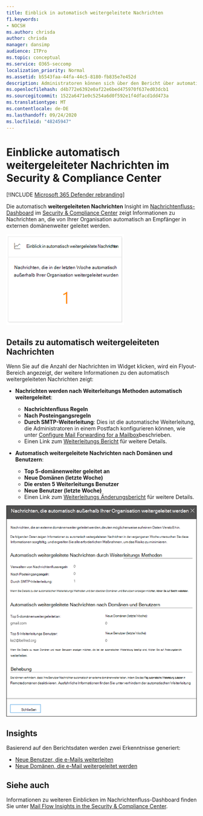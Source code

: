 ```yaml
---
title: Einblick in automatisch weitergeleitete Nachrichten
f1.keywords:
- NOCSH
ms.author: chrisda
author: chrisda
manager: dansimp
audience: ITPro
ms.topic: conceptual
ms.service: O365-seccomp
localization_priority: Normal
ms.assetid: b5543faa-44fa-44c5-8180-fb835e7e452d
description: Administratoren können sich über den Bericht über automatisch weitergeleitete Nachrichten im Nachrichtenfluss-Dashboard im Security & Compliance Center informieren.
ms.openlocfilehash: d4b772e6392e0af22e6bed475970f637ed03dcb1
ms.sourcegitcommit: 1522a6471e0c5254a6d0f592e1f4dfacd1dd473a
ms.translationtype: MT
ms.contentlocale: de-DE
ms.lasthandoff: 09/24/2020
ms.locfileid: "48245947"
---
```

# <a name="auto-forwarded-messages-insight-in-the-security--compliance-center"></a>Einblicke automatisch weitergeleiteter Nachrichten im Security & Compliance Center

[!INCLUDE [Microsoft 365 Defender rebranding](../includes/microsoft-defender-for-office.md)]


Die automatisch **weitergeleiteten Nachrichten** Insight im [Nachrichtenfluss-Dashboard](mail-flow-insights-v2.md) im [Security & Compliance Center](https://protection.office.com) zeigt Informationen zu Nachrichten an, die von Ihrer Organisation automatisch an Empfänger in externen domänenweiter geleitet werden.

![Widget "automatisch weitergeleitete Nachrichten" im Security & Compliance Center](../../media/mfi-auto-forwarded-messages.png)

## <a name="auto-forwarded-messages-details"></a>Details zu automatisch weitergeleiteten Nachrichten

Wenn Sie auf die Anzahl der Nachrichten im Widget klicken, wird ein Flyout-Bereich angezeigt, der weitere Informationen zu den automatisch weitergeleiteten Nachrichten zeigt:

- **Nachrichten werden nach Weiterleitungs Methoden automatisch weitergeleitet**:

  - **Nachrichtenfluss Regeln**
  - **Nach Posteingangsregeln**
  - **Durch SMTP-Weiterleitung**: Dies ist die automatische Weiterleitung, die Administratoren in einem Postfach konfigurieren können, wie unter [Configure Mail Forwarding for a Mailbox](https://docs.microsoft.com/Exchange/recipients-in-exchange-online/manage-user-mailboxes/configure-email-forwarding)beschrieben.
  - Einen Link zum [Weiterleitungs Bericht](view-mail-flow-reports.md#forwarding-report) für weitere Details.

- **Automatisch weitergeleitete Nachrichten nach Domänen und Benutzern**:

  - **Top 5-domänenweiter geleitet an**
  - **Neue Domänen (letzte Woche)**
  - **Die ersten 5 Weiterleitungs Benutzer**
  - **Neue Benutzer (letzte Woche)**
  - Einen Link zum [Weiterleitungs Änderungsbericht](mfi-new-users-forwarding-email.md#forwarding-modifications-report) für weitere Details.

![Details-Flyout für den Bericht "automatisch weitergeleitete Nachrichten" im Security & Compliance Center](../../media/mfi-auto-forwarded-messages-details.png)

## <a name="insights"></a>Insights

Basierend auf den Berichtsdaten werden zwei Erkenntnisse generiert:

- [Neue Benutzer, die e-Mails weiterleiten](mfi-new-users-forwarding-email.md)
- [Neue Domänen, die e-Mail weitergeleitet werden](mfi-new-domains-being-forwarded-email.md)

## <a name="see-also"></a>Siehe auch

Informationen zu weiteren Einblicken im Nachrichtenfluss-Dashboard finden Sie unter [Mail Flow Insights in the Security & Compliance Center](mail-flow-insights-v2.md).
